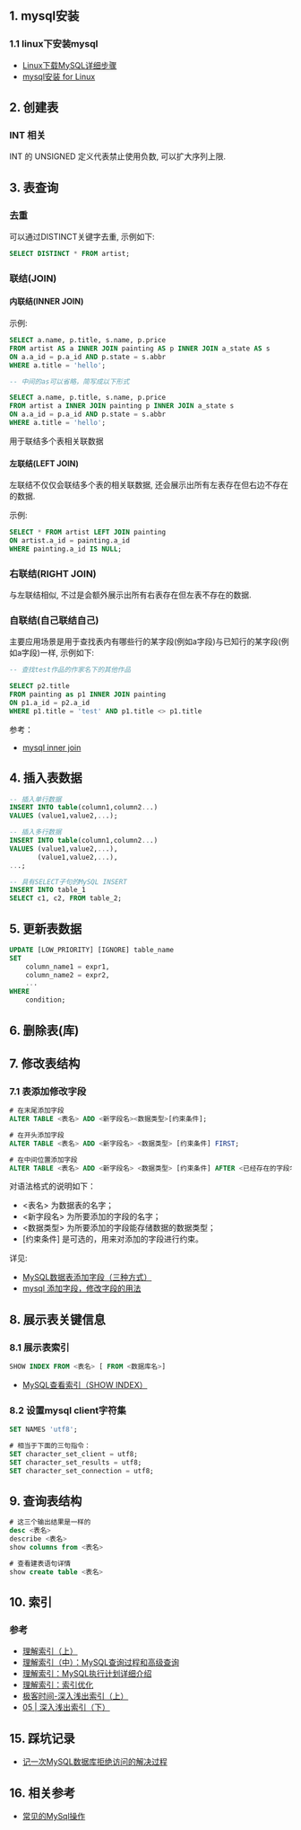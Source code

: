 ## 1. mysql安装

### 1.1 linux下安装mysql

- [Linux下载MySQL详细步骤](https://juejin.im/post/5d77442e6fb9a06ae43a1da1)
- [mysql安装 for Linux](https://juejin.im/post/5c76500ae51d453ed47d7555)

## 2. 创建表

### INT 相关

INT 的 UNSIGNED 定义代表禁止使用负数, 可以扩大序列上限.

## 3. 表查询

### 去重

可以通过DISTINCT关键字去重, 示例如下:

```sql
SELECT DISTINCT * FROM artist;
```

### 联结(JOIN)

#### 内联结(INNER JOIN)

示例:

```sql
SELECT a.name, p.title, s.name, p.price
FROM artist AS a INNER JOIN painting AS p INNER JOIN a_state AS s
ON a.a_id = p.a_id AND p.state = s.abbr
WHERE a.title = 'hello';

-- 中间的as可以省略，简写成以下形式

SELECT a.name, p.title, s.name, p.price
FROM artist a INNER JOIN painting p INNER JOIN a_state s
ON a.a_id = p.a_id AND p.state = s.abbr
WHERE a.title = 'hello';
```

用于联结多个表相关联数据

#### 左联结(LEFT JOIN)

左联结不仅仅会联结多个表的相关联数据, 还会展示出所有左表存在但右边不存在的数据.

示例:

```sql
SELECT * FROM artist LEFT JOIN painting
ON artist.a_id = painting.a_id
WHERE painting.a_id IS NULL;
```

### 右联结(RIGHT JOIN)

与左联结相似, 不过是会额外展示出所有右表存在但左表不存在的数据.

### 自联结(自己联结自己)

主要应用场景是用于查找表内有哪些行的某字段(例如a字段)与已知行的某字段(例如a字段)一样, 示例如下:

```sql
-- 查找test作品的作家名下的其他作品

SELECT p2.title
FROM painting as p1 INNER JOIN painting
ON p1.a_id = p2.a_id
WHERE p1.title = 'test' AND p1.title <> p1.title
```

参考：

- [mysql inner join](https://www.yiibai.com/mysql/inner-join.html)

## 4. 插入表数据
```sql
-- 插入单行数据
INSERT INTO table(column1,column2...)
VALUES (value1,value2,...);

-- 插入多行数据
INSERT INTO table(column1,column2...)
VALUES (value1,value2,...),
       (value1,value2,...),
...;

-- 具有SELECT子句的MySQL INSERT
INSERT INTO table_1
SELECT c1, c2, FROM table_2;
```

## 5. 更新表数据

```sql
UPDATE [LOW_PRIORITY] [IGNORE] table_name 
SET 
    column_name1 = expr1,
    column_name2 = expr2,
    ...
WHERE
    condition;

```

## 6. 删除表(库)

## 7. 修改表结构

### 7.1 表添加修改字段

```sql
# 在末尾添加字段
ALTER TABLE <表名> ADD <新字段名><数据类型>[约束条件];

# 在开头添加字段
ALTER TABLE <表名> ADD <新字段名> <数据类型> [约束条件] FIRST;

# 在中间位置添加字段
ALTER TABLE <表名> ADD <新字段名> <数据类型> [约束条件] AFTER <已经存在的字段名>;
```

对语法格式的说明如下：
- <表名> 为数据表的名字；
- <新字段名> 为所要添加的字段的名字；
- <数据类型> 为所要添加的字段能存储数据的数据类型；
- [约束条件] 是可选的，用来对添加的字段进行约束。

详见:

- [MySQL数据表添加字段（三种方式）](http://c.biancheng.net/view/7201.html)
- [mysql 添加字段，修改字段的用法](https://www.cnblogs.com/anxbb/p/8664753.html)

## 8. 展示表关键信息

### 8.1 展示表索引

```sql
SHOW INDEX FROM <表名> [ FROM <数据库名>]
```

- [MySQL查看索引（SHOW INDEX）](http://c.biancheng.net/view/7364.html)

### 8.2 设置mysql client字符集

```sql
SET NAMES 'utf8';

# 相当于下面的三句指令：
SET character_set_client = utf8;
SET character_set_results = utf8;
SET character_set_connection = utf8;
```

## 9. 查询表结构

```sql
# 这三个输出结果是一样的
desc <表名>
describe <表名>
show columns from <表名>

# 查看建表语句详情
show create table <表名>
```

## 10. 索引

### 参考

- [理解索引（上）](https://juejin.im/post/6844903612959686664)
- [理解索引（中）：MySQL查询过程和高级查询](https://juejin.im/post/6844903613869850637)
- [理解索引：MySQL执行计划详细介绍](https://juejin.im/post/6844903615665029127)
- [理解索引：索引优化](https://juejin.im/post/6844903616277381133)
- [极客时间-深入浅出索引（上）](https://time.geekbang.org/column/article/69236)
- [05 | 深入浅出索引（下）](https://time.geekbang.org/column/article/69636)

## 15. 踩坑记录

- [记一次MySQL数据库拒绝访问的解决过程](https://www.cnblogs.com/chyingp/p/mysql-access-denied-because-of-anonymous-user.html)

## 16. 相关参考

- [常见的MySql操作](http://c.biancheng.net/skill/web/)